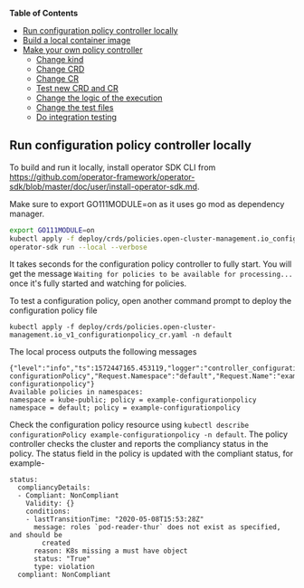 **Table of Contents**
- [Run configuration policy controller locally](#run-configuration-policy-controller-locally)
- [Build a local container image](#build-a-local-container)
- [Make your own policy controller](#make-your-own-policy-controller)
  - [Change kind](#change-kind)
  - [Change CRD](#change-crd)
  - [Change CR](#change-cr)
  - [Test new CRD and CR](#test-new-crd-and-cr)
  - [Change the logic of the execution](#change-the-logic-of-the-execution)
  - [Change the test files](#change-the-test-files)
  - [Do integration testing](#do-integration-testing)

## Run configuration policy controller locally

To build and run it locally, install operator SDK CLI from https://github.com/operator-framework/operator-sdk/blob/master/doc/user/install-operator-sdk.md.

Make sure to export GO111MODULE=on as it uses go mod as dependency manager.

```bash
export GO111MODULE=on
kubectl apply -f deploy/crds/policies.open-cluster-management.io_configurationpolicies_crd.yaml
operator-sdk run --local --verbose
```
It takes seconds for the configuration policy controller to fully start. You will get the message `Waiting for policies to be available for processing...` once it's fully started and watching for policies.

To test a configuration policy, open another command prompt to deploy the configuration policy file
```
kubectl apply -f deploy/crds/policies.open-cluster-management.io_v1_configurationpolicy_cr.yaml -n default
```
The local process outputs the following messages
```
{"level":"info","ts":1572447165.453119,"logger":"controller_configurationpolicy","msg":"Reconciling configurationPolicy","Request.Namespace":"default","Request.Name":"example-configurationpolicy"}
Available policies in namespaces:
namespace = kube-public; policy = example-configurationpolicy
namespace = default; policy = example-configurationpolicy
```
Check the configuration policy resource using `kubectl describe configurationPolicy example-configurationpolicy -n default`. The policy controller checks the cluster and reports the compliancy status in the policy.  The status field in the policy is updated with  the compliant status, for example-
```
status:
  compliancyDetails:
  - Compliant: NonCompliant
    Validity: {}
    conditions:
    - lastTransitionTime: "2020-05-08T15:53:28Z"
      message: roles `pod-reader-thur` does not exist as specified, and should be
        created
      reason: K8s missing a must have object
      status: "True"
      type: violation
  compliant: NonCompliant
```